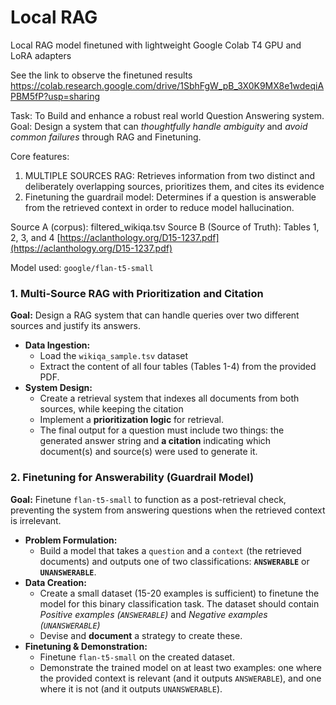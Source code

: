 # Local RAG
Local RAG model finetuned with lightweight Google Colab T4 GPU and LoRA adapters

See the link to observe the finetuned results
https://colab.research.google.com/drive/1SbhFgW_pB_3X0K9MX8e1wdeqiAPBM5fP?usp=sharing


Task: To Build and enhance a robust real world Question Answering system.
Goal: Design a system that can *thoughtfully handle ambiguity* and *avoid common failures* through RAG and Finetuning.

Core features:
1. MULTIPLE SOURCES RAG: Retrieves information from two distinct and deliberately overlapping sources, prioritizes them, and cites its evidence
2. Finetuning the guardrail model: Determines if a question is answerable from the retrieved context in order to reduce model hallucination.


Source A (corpus): filtered_wikiqa.tsv
Source B (Source of Truth): Tables 1, 2, 3, and 4 [https://aclanthology.org/D15-1237.pdf](https://aclanthology.org/D15-1237.pdf)

Model used: `google/flan-t5-small`

### 1. Multi-Source RAG with Prioritization and Citation

**Goal:** Design a RAG system that can handle queries over two different sources and justify its answers.

*   **Data Ingestion:**
    *   Load the `wikiqa_sample.tsv` dataset
    *   Extract the content of all four tables (Tables 1-4) from the provided PDF.
*   **System Design:**
    *   Create a retrieval system that indexes all documents from both sources, while keeping the citation
    *   Implement a **prioritization logic** for retrieval.
    *   The final output for a question must include two things: the generated answer string and **a citation** indicating which document(s) and source(s) were used to generate it.


### 2. Finetuning for Answerability (Guardrail Model)

**Goal:** Finetune `flan-t5-small` to function as a post-retrieval check, preventing the system from answering questions when the retrieved context is irrelevant.

*   **Problem Formulation:**
    *   Build a model that takes a `question` and a `context` (the retrieved documents) and outputs one of two classifications: **`ANSWERABLE`** or **`UNANSWERABLE`**.
*   **Data Creation:**
    *   Create a small dataset (15-20 examples is sufficient) to finetune the model for this binary classification task. The dataset should contain *Positive examples (`ANSWERABLE`)* and *Negative examples (`UNANSWERABLE`)*
    *   Devise and **document** a strategy to create these.
*   **Finetuning & Demonstration:**
    *   Finetune `flan-t5-small` on the created dataset.
    *   Demonstrate the trained model on at least two examples: one where the provided context is relevant (and it outputs `ANSWERABLE`), and one where it is not (and it outputs `UNANSWERABLE`).

